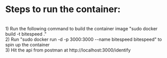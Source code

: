 <h1>Steps to run the container:</h1><br>
    1) Run the following command to build the container image "sudo docker build -t bitespeed ."<br>
    2) Run "sudo docker run -d -p 3000:3000 --name bitespeed bitespeed" to spin up the container<br>
    3) Hit the api from postman at http://localhost:3000/identify<br>
